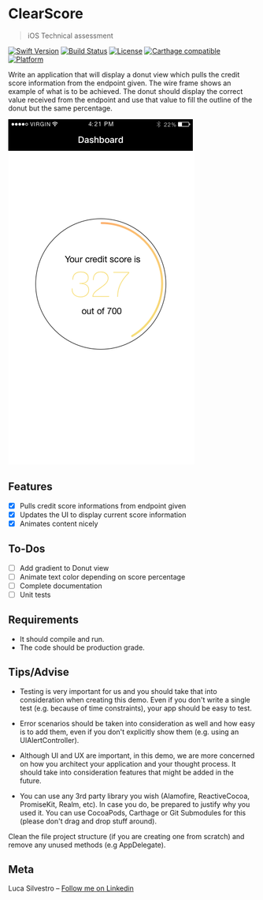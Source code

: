 # ClearScore
> iOS Technical assessment

[![Swift Version][swift-image]][swift-url]
[![Build Status][travis-image]][travis-url]
[![License][license-image]][license-url]
[![Carthage compatible](https://img.shields.io/badge/Carthage-compatible-4BC51D.svg?style=flat)](https://github.com/Carthage/Carthage)
[![Platform](https://img.shields.io/cocoapods/p/LFAlertController.svg?style=flat)](http://cocoapods.org/pods/LFAlertController)

Write an application that will display a donut view which pulls the credit score information from the endpoint given. The wire frame shows an example of what is to be achieved. 
The donut should display the correct value received from the endpoint and use that value to fill the outline of the donut but the same percentage.

![](screenshot.png)

## Features

- [x]  Pulls credit score informations from endpoint given
- [x]  Updates the UI to display current score information
- [x]  Animates content nicely

## To-Dos

- [ ]  Add gradient to Donut view
- [ ]  Animate text color depending on score percentage
- [ ]  Complete documentation
- [ ]  Unit tests

## Requirements

- It should compile and run.
- The code should be production grade.

## Tips/Advise
- Testing is very important for us and you should take that into consideration when creating this demo. Even if you don't write a single test (e.g. because of time constraints), your app should be easy to test.

- Error scenarios should be taken into consideration as well and how easy is to add them, even if you don't explicitly show them (e.g. using an UIAlertController).

- Although UI and UX are important, in this demo, we are more concerned on how you architect your application and your thought process. It should take into consideration features that might be added in the future.

- You can use any 3rd party library you wish (Alamofire, ReactiveCocoa, PromiseKit, Realm, etc). In case you do, be prepared to justify why you used it. You can use CocoaPods, Carthage or Git Submodules for this (please don't drag and drop stuff around).

Clean the file project structure (if you are creating one from scratch) and remove any unused methods (e.g AppDelegate).

## Meta

Luca Silvestro – [Follow me on Linkedin](https://www.linkedin.com/in/luca-silvestro-49199740/)

[swift-image]:https://img.shields.io/badge/swift-4.0-orange.svg
[swift-url]: https://swift.org/
[license-image]: https://img.shields.io/badge/License-MIT-blue.svg
[license-url]: LICENSE
[travis-image]: https://img.shields.io/travis/dbader/node-datadog-metrics/master.svg?style=flat-square
[travis-url]: https://travis-ci.org/dbader/node-datadog-metrics
[codebeat-image]: https://codebeat.co/badges/c19b47ea-2f9d-45df-8458-b2d952fe9dad
[codebeat-url]: https://codebeat.co/projects/github-com-vsouza-awesomeios-com
